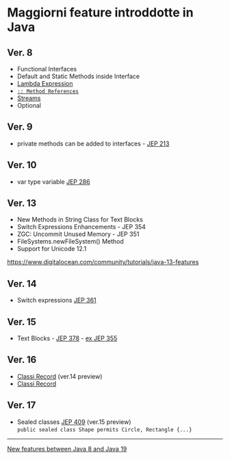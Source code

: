 # Maggiorni feature introddotte in Java

## Ver. 8
- Functional Interfaces
- Default and Static Methods inside Interface
- [Lambda Expression](LambdaExpression.md#lambda-expression)
- [`:: Method References`](./MethodReferences.md)
- [Streams](https://docs.oracle.com/javase/8/docs/api/java/util/stream/package-summary.html) 
- Optional

## Ver. 9
- private methods can be added to interfaces - [JEP 213](https://openjdk.org/jeps/213)

## Ver. 10
- var type variable [JEP 286](https://openjdk.org/jeps/286)

## Ver. 13
- New Methods in String Class for Text Blocks
- Switch Expressions Enhancements - JEP 354
- ZGC: Uncommit Unused Memory - JEP 351
- FileSystems.newFileSystem() Method
- Support for Unicode 12.1

https://www.digitalocean.com/community/tutorials/java-13-features

## Ver. 14
- Switch expressions [JEP 361](https://openjdk.org/jeps/361)

## Ver. 15
- Text Blocks - [JEP 378](https://openjdk.org/jeps/378) - [ex JEP 355](https://openjdk.org/jeps/355)

## Ver. 16
- [Classi Record](Classi/Classi.md#classe-record) (ver.14 preview)
- [Classi Record](Classi/ClasseRecord.md#classe-record)

## Ver. 17
- Sealed classes [JEP 409](https://openjdk.org/jeps/409) (ver.15 preview)  
`public sealed class Shape permits Circle, Rectangle {...}`
---
[New features between Java 8 and Java 19](https://ondro.inginea.eu/index.php/new-features-in-java-versions-since-java-8/)